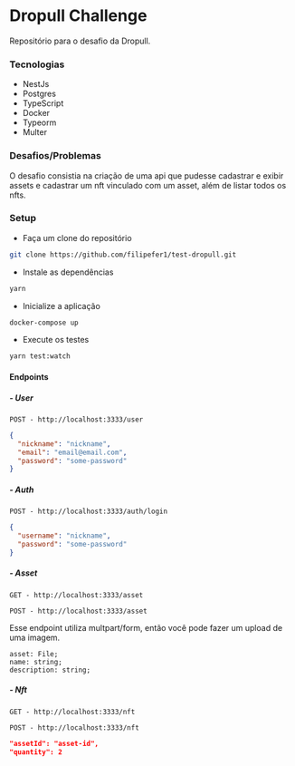 # Dropull Challenge

Repositório para o desafio da Dropull.

### Tecnologias

- NestJs
- Postgres
- TypeScript
- Docker
- Typeorm
- Multer

### Desafios/Problemas

O desafio consistia na criação de uma api que pudesse cadastrar e exibir assets e cadastrar um nft vinculado com um asset, além de listar todos os nfts.

### Setup

- Faça um clone do repositório

```bash
git clone https://github.com/filipefer1/test-dropull.git
```

- Instale as dependências

```bash
yarn
```

- Inicialize a aplicação

```bash
docker-compose up
```

- Execute os testes

```bash
yarn test:watch
```

#### Endpoints

##### - User

```
POST - http://localhost:3333/user
```

```json
{
  "nickname": "nickname",
  "email": "email@email.com",
  "password": "some-password"
}
```

##### - Auth

```
POST - http://localhost:3333/auth/login
```

```json
{
  "username": "nickname",
  "password": "some-password"
}
```

##### - Asset

```
GET - http://localhost:3333/asset
```

```
POST - http://localhost:3333/asset
```

Esse endpoint utiliza multpart/form, então você pode fazer um upload de uma imagem.

```
asset: File;
name: string;
description: string;
```

##### - Nft

```
GET - http://localhost:3333/nft
```

```
POST - http://localhost:3333/nft
```

```json
"assetId": "asset-id",
"quantity": 2
```
